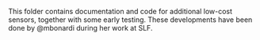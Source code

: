 This folder contains documentation and code for additional low-cost sensors, together with some early testing. These developments have been done by @mbonardi during her work at SLF.
